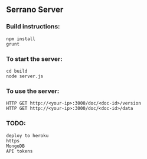 ## Serrano Server

### Build instructions:

    npm install
    grunt

### To start the server:

    cd build
    node server.js

### To use the server:

    HTTP GET http://<your-ip>:3000/doc/<doc-id>/version
    HTTP GET http://<your-ip>:3000/doc/<doc-id>/data

### TODO:

    deploy to heroku
    https
    MongoDB
    API tokens

